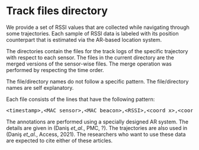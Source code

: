 # Track files directory

We provide a set of RSSI values that are collected while navigating through some trajectories. Each sample of RSSI data is labeled with its position counterpart that is estimated via the AR-based location system.

The directories contain the files for the track logs of the specific trajectory with respect to each sensor. The files in the current directory are the merged versions of the sensor-wise files. The merge operation was performed by respecting the time order.

The file/directory names do not follow a specific pattern. The file/directory names are self explanatory.

Each file consists of the lines that have the following pattern:
<pre>&lt;timestamp&gt;,&lt;MAC sensor&gt;,&lt;MAC beacon&gt;,&lt;RSSI&gt;,&lt;coord_x&gt;,&lt;coord_y&gt;,&lt;coord_z&gt;,&lt;9 fields of rotation matrix&gt;</pre>

The annotations are performed using a specially designed AR system. The details are given in (Daniş _et_al_., PMC, ?). The trajectories are also used in (Daniş _et_al_., Access, 2021). The researchers who want to use these data are expected to cite either of these articles.
